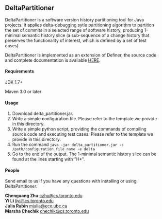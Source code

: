 ## DeltaPartitioner

DeltaPartitioner is a software version history partitioning tool for Java projects. It applies delta-debugging sytle partitioning algorithm to partition the set of commits in a selected range of software history, producing 1-minimal semantic history slice (a sub-sequence of a change history that preserves the functionality of interest, which is defined by a set of test cases). 

DeltaPartitioner is implemented as an extension of Definer, the source code and complete documentation is available [HERE](https://bitbucket.org/liyistc/gitslice).


#### Requirements

JDK 1.7+

Maven 3.0 or later

#### Usage

1. Download delta_partitioner.jar.
2. Write a simple configuration file. Please refer to the template we provide in this directory.
3. Write a simple python script, providing the commands of compiling source code and executing test cases. Please refer to the template we provide in this directory.
2. Run the command `java -jar delta_partitioner.jar -c /path/configuration_file_name -e delta`
3. Go to the end of the output. The 1-minimal semantic history slice can be found at the lines starting with "H\*".  

#### People

Send email to us if you have any questions with installing or using DeltaPartitioner.

**Chenguang Zhu**  czhu@cs.toronto.edu  
**Yi Li**  liyi@cs.toronto.edu  
**Julia Rubin**  mjulia@ece.ubc.ca  
**Marsha Chechik**  chechik@cs.toronto.edu
